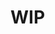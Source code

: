# WIP
<!-- # Events

**TresJS** los componentes emiten eventos de puntero cuando se interactúa con ellos. Esto es válido para los componentes que representan clases de three.js que derivan de [THREE.Object3D](https://threejs.org/docs/index.html?q=object#api/en/core/Object3D) (como mallas, grupos, ...).

<StackBlitzEmbed project-id="tresjs-events" />

## Pointer Events

```html
<TresMesh
  @click="(intersection, pointerEvent) => console.log('click', intersection, pointerEvent)"
  @pointer-move="(intersection, pointerEvent) => console.log('pointer-move', intersection, pointerEvent)"
  @pointer-enter="(intersection, pointerEvent) => console.log('pointer-enter', intersection, pointerEvent)"
  @pointer-leave="(intersection, pointerEvent) => console.log('pointer-leave', pointerEvent)"
/>
```

| Event         | se dispara cuando ...                                                                 | Tipo(s) de parámetro del controlador de eventos                                                                                                                                                                       |
| ------------- | ------------------------------------------------------------------------------------- | ----------------------------------------------------------------------------------------------------------------------------------------------------------------------------------------------------- |
| click         | ... los eventos pointerdown y pointerup se disparan en el mismo objeto uno tras otro | [Intersection](https://github.com/DefinitelyTyped/DefinitelyTyped/blob/master/types/three/src/core/Raycaster.d.ts#L16), [PointerEvent](https://developer.mozilla.org/es/docs/Web/API/PointerEvent) |
| pointer-move  | ... el puntero se mueve sobre el objeto                                               | [Intersection](https://github.com/DefinitelyTyped/DefinitelyTyped/blob/master/types/three/src/core/Raycaster.d.ts#L16), [PointerEvent](https://developer.mozilla.org/es/docs/Web/API/PointerEvent) |
| pointer-enter | ... el puntero entra en el objeto                                                     | [Intersection](https://github.com/DefinitelyTyped/DefinitelyTyped/blob/master/types/three/src/core/Raycaster.d.ts#L16), [PointerEvent](https://developer.mozilla.org/es/docs/Web/API/PointerEvent) |
| pointer-leave | ... el puntero sale del objeto                                                        | [PointerEvent](https://developer.mozilla.org/es/docs/Web/API/PointerEvent)                                                                                                                         |

La [Intersection](https://github.com/DefinitelyTyped/DefinitelyTyped/blob/master/types/three/src/core/Raycaster.d.ts#L16) devuelta incluye el [Object3D](https://threejs.org/docs/index.html?q=object#api/en/core/Object3D) que desencadenó el evento. Puedes acceder a él a través de `intersection.object`.

De forma predeterminada, los objetos posicionados delante de otros con controladores de eventos no evitan que se disparen esos eventos. Este comportamiento se puede lograr utilizando la propiedad `blocks-pointer-events`. -->
